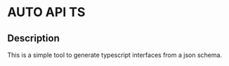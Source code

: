 # AUTO API TS

## Description

This is a simple tool to generate typescript interfaces from a json schema.
